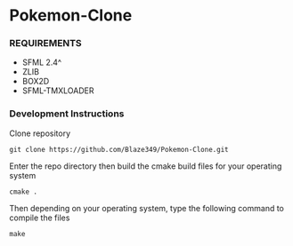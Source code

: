 # Pokemon-Clone

### REQUIREMENTS
* SFML 2.4^
* ZLIB
* BOX2D
* SFML-TMXLOADER


### Development Instructions

Clone repository

    git clone https://github.com/Blaze349/Pokemon-Clone.git

Enter the repo directory then build the cmake build files for your operating system

    cmake .

Then depending on your operating system, type the following command to compile the files

    make
